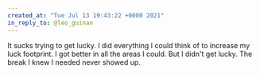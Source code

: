 ```yaml
---
created_at: "Tue Jul 13 19:43:22 +0000 2021"
in_reply_to: @leo_guinan
---
```


It sucks trying to get lucky. I did everything I could think of to increase my luck footprint. I got better in all the areas I could. But I didn't get lucky. The break I knew I needed never showed up.